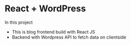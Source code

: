 # React + WordPress

In this project
  - This is blog frontend build with React JS
  - Backend with Wordpress API to fetch data on clientside
